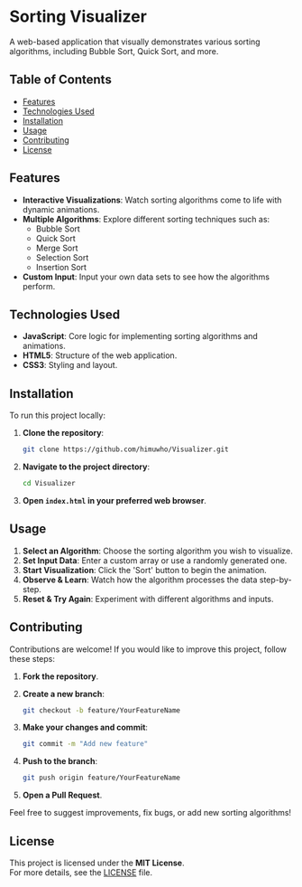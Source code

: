 # Sorting Visualizer

A web-based application that visually demonstrates various sorting algorithms, including Bubble Sort, Quick Sort, and more.

## Table of Contents

- [Features](#features)
- [Technologies Used](#technologies-used)
- [Installation](#installation)
- [Usage](#usage)
- [Contributing](#contributing)
- [License](#license)

## Features

- **Interactive Visualizations**: Watch sorting algorithms come to life with dynamic animations.
- **Multiple Algorithms**: Explore different sorting techniques such as:
  - Bubble Sort
  - Quick Sort
  - Merge Sort
  - Selection Sort
  - Insertion Sort
- **Custom Input**: Input your own data sets to see how the algorithms perform.

## Technologies Used

- **JavaScript**: Core logic for implementing sorting algorithms and animations.
- **HTML5**: Structure of the web application.
- **CSS3**: Styling and layout.

## Installation

To run this project locally:

1. **Clone the repository**:

   ```sh
   git clone https://github.com/himuwho/Visualizer.git
   ```

2. **Navigate to the project directory**:

   ```sh
   cd Visualizer
   ```

3. **Open `index.html` in your preferred web browser**.

## Usage

1. **Select an Algorithm**: Choose the sorting algorithm you wish to visualize.
2. **Set Input Data**: Enter a custom array or use a randomly generated one.
3. **Start Visualization**: Click the 'Sort' button to begin the animation.
4. **Observe & Learn**: Watch how the algorithm processes the data step-by-step.
5. **Reset & Try Again**: Experiment with different algorithms and inputs.

## Contributing

Contributions are welcome! If you would like to improve this project, follow these steps:

1. **Fork the repository**.
2. **Create a new branch**:

   ```sh
   git checkout -b feature/YourFeatureName
   ```

3. **Make your changes and commit**:

   ```sh
   git commit -m "Add new feature"
   ```

4. **Push to the branch**:

   ```sh
   git push origin feature/YourFeatureName
   ```

5. **Open a Pull Request**.

Feel free to suggest improvements, fix bugs, or add new sorting algorithms!

## License

This project is licensed under the **MIT License**.  
For more details, see the [LICENSE](LICENSE) file.
